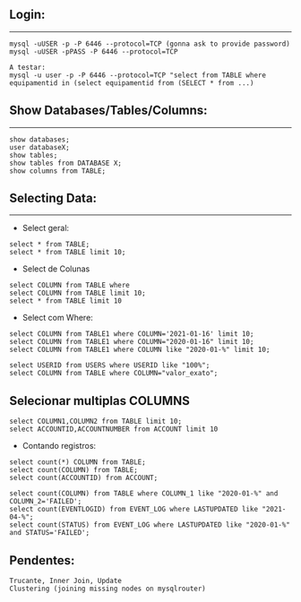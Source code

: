 
## Login:
------

```
mysql -uUSER -p -P 6446 --protocol=TCP (gonna ask to provide password)
mysql -uUSER -pPASS -P 6446 --protocol=TCP

A testar:
mysql -u user -p -P 6446 --protocol=TCP "select from TABLE where equipamentid in (select equipamentid from (SELECT * from ...)
```

## Show Databases/Tables/Columns:
--------------

```
show databases;
user databaseX;
show tables;
show tables from DATABASE X;
show columns from TABLE;
```

## Selecting Data:
--------------


* Select geral:

```
select * from TABLE;
select * from TABLE limit 10;
```

* Select de Colunas

```
select COLUMN from TABLE where
select COLUMN from TABLE limit 10;
select * from TABLE limit 10
```

* Select com Where:

```
select COLUMN from TABLE1 where COLUMN='2021-01-16' limit 10;
select COLUMN from TABLE1 where COLUMN="2020-01-16" limit 10;
select COLUMN from TABLE1 where COLUMN like "2020-01-%" limit 10;

select USERID from USERS where USERID like "100%";
select COLUMN from TABLE where COLUMN="valor_exato"; 
```

## Selecionar multiplas COLUMNS

```
select COLUMN1,COLUMN2 from TABLE limit 10;
select ACCOUNTID,ACCOUNTNUMBER from ACCOUNT limit 10
```

* Contando registros:

```
select count(*) COLUMN from TABLE;
select count(COLUMN) from TABLE;
select count(ACCOUNTID) from ACCOUNT;

select count(COLUMN) from TABLE where COLUMN_1 like "2020-01-%" and COLUMN_2='FAILED';
select count(EVENTLOGID) from EVENT_LOG where LASTUPDATED like "2021-04-%";
select count(STATUS) from EVENT_LOG where LASTUPDATED like "2020-01-%" and STATUS='FAILED';

```

## Pendentes:

```
Trucante, Inner Join, Update
Clustering (joining missing nodes on mysqlrouter)
```




